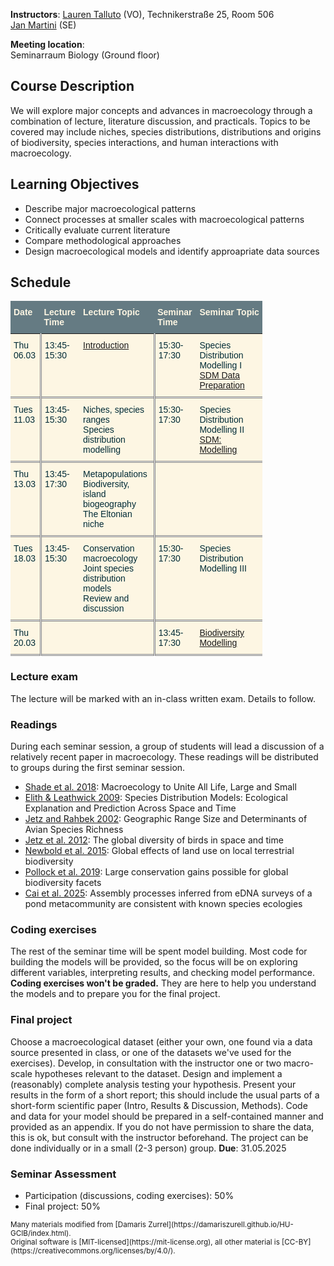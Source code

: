 **Instructors**: [Lauren Talluto](mailto:lauren.talluto@uibk.ac.at) (VO), Technikerstraße 25, Room 506 <br/>
[Jan Martini](mailto:jan.martini@uibk.ac.at) (SE)


**Meeting location**:  
Seminarraum Biology (Ground floor)

## Course Description
We will explore major concepts and advances in macroecology through a combination of lecture, literature discussion, and practicals. Topics to be covered may include niches, species distributions, distributions and origins of biodiversity, species interactions, and human interactions with macroecology.

## Learning Objectives
* Describe major macroecological patterns
* Connect processes at smaller scales with macroecological patterns
* Critically evaluate current literature
* Compare methodological approaches
* Design macroecological models and identify approapriate data sources 

## Schedule

<style type="text/css">
.tg  {border-collapse:collapse;border-color:#93a1a1;border-spacing:0;}
.tg td{background-color:#fdf6e3;border-color:#93a1a1;border-style:solid;border-width:0px;color:#002b36;
  font-family:Arial, sans-serif;font-size:14px;overflow:hidden;padding:10px 5px;word-break:normal;}
.tg th{background-color:#657b83;border-color:#93a1a1;border-style:solid;border-width:0px;color:#fdf6e3;
  font-family:Arial, sans-serif;font-size:14px;font-weight:normal;overflow:hidden;padding:10px 5px;word-break:normal;}
.tg .tg-fymr{border-color:inherit;font-weight:bold;text-align:left;vertical-align:top}
.tg .tg-0pky{border-color:inherit;text-align:left;vertical-align:top}
.tg .tg-bord{border-color:inherit;text-align:left;vertical-align:top;border-right: double gray}
</style>
<table class="tg" style="undefined;table-layout: fixed; width: 80%">
<colgroup>
<col style="width: 10%">
<col style="width: 10%">
<col style="width: 25%">
<col style="width: 10%">
<col style="width: 25%">
</colgroup>
<thead>
  <tr>
    <th class="tg-fymr">Date</th>
    <th class="tg-fymr">Lecture Time</th>
    <th class="tg-fymr">Lecture Topic</th>
    <th class="tg-fymr">Seminar Time</th>
    <th class="tg-fymr">Seminar Topic</th>
  </tr>
</thead>
<tbody>
 <tr style="border-bottom: double gray">
    <td class="tg-bord">Thu 06.03</td>
    <td class="tg-0pky">13:45-15:30</td>
    <td class="tg-bord"><a href="https://fileshare.uibk.ac.at/f/4226ac6339454d81a0d2/?dl=1">Introduction</a></td>
    <td class="tg-0pky">15:30-17:30</td>
    <td class="tg-0pky">
      Species Distribution Modelling I<br/>
      <a href="sdm_prep.html">SDM Data Preparation</a>
    </td>
  </tr>
  

<tr style="border-bottom: double gray">
    <td class="tg-bord">Tues 11.03</td>
    <td class="tg-0pky">13:45-15:30</td>
    <td class="tg-bord">
      Niches, species ranges<br/>
      Species distribution modelling
      <!-- <a href="">Niches, species ranges</a><br/> -->
      <!-- <a href="">Species distribution modelling</a><br/> -->
    </td>
    <td class="tg-0pky">15:30-17:30</td>
    <td class="tg-0pky">
      Species Distribution Modelling II<br/>
      <a href="sdm.html">SDM: Modelling</a>
    </td>
  </tr>

  
<tr style="border-bottom: double gray">
    <td class="tg-bord">Thu 13.03</td>
    <td class="tg-0pky">13:45-17:30</td>
    <td class="tg-bord">
      Metapopulations<br/>
      Biodiversity, island biogeography<br/>
      The Eltonian niche<br/>
      <!-- <a href="">Metapopulations</a><br/> -->
      <!-- <a href="">Biodiversity, island biogeography</a><br/> -->
      <!-- <a href="">The Eltonian niche</a><br/> -->
    </td>
    <td class="tg-0pky"></td>
    <td class="tg-0pky"></td>
  </tr>

<tr style="border-bottom: double gray">
    <td class="tg-bord">Tues 18.03</td>
    <td class="tg-0pky">13:45-15:30</td>
    <td class="tg-bord">
      Conservation macroecology<br/>
      Joint species distribution models<br/>
      Review and discussion
      <!-- <a href="">Conservation macroecology</a><br/> -->
      <!-- <a href="">Joint species distribution models</a><br/> -->
      <!-- <a href="">Review and discussion</a><br/> -->
    </td>
    <td class="tg-0pky">15:30-17:30</td>
    <td class="tg-0pky">Species Distribution Modelling III</td>
  </tr>


<tr style="border-bottom: double gray">
    <td class="tg-bord">Thu 20.03</td>
    <td class="tg-0pky"></td>
    <td class="tg-bord"></td>
    <td class="tg-0pky">13:45-17:30</td>
    <td class="tg-0pky"><a href="biodiversity.html">Biodiversity Modelling</a></td>
  </tr>
</tbody>
</table>

### Lecture exam
The lecture will be marked with an in-class written exam. Details to follow.

### Readings
During each seminar session, a group of students will lead a discussion of a relatively recent paper in macroecology. These readings will be distributed to groups during the first seminar session.

* [Shade et al. 2018](https://www.cell.com/trends/ecology-evolution/fulltext/S0169-5347(18)30186-1): Macroecology to Unite All Life, Large and Small
* [Elith & Leathwick 2009](https://www.annualreviews.org/doi/full/10.1146/annurev.ecolsys.110308.120159): Species Distribution Models: Ecological Explanation and Prediction Across Space and Time
* [Jetz and Rahbek 2002](https://science.sciencemag.org/content/297/5586/1548.abstract): Geographic Range Size and Determinants of Avian Species Richness
* [Jetz et al. 2012](https://www.nature.com/articles/nature11631): The global diversity of birds in space and time
* [Newbold et al. 2015](https://www.nature.com/articles/nature14324): Global effects of land use on local terrestrial biodiversity
* [Pollock et al. 2019](https://www.nature.com/articles/nature22368): Large conservation gains possible for global biodiversity facets
* [Cai et al. 2025](https://nsojournals.onlinelibrary.wiley.com/doi/10.1111/ecog.07461): Assembly processes inferred from eDNA surveys of a pond metacommunity are consistent with known species ecologies



### Coding exercises
The rest of the seminar time will be spent model building. Most code for building the models will be provided, so the focus will be on exploring different variables, interpreting results, and checking model performance. **Coding exercises won't be graded.** They are here to help you understand the models and to prepare you for the final project.

### Final project
Choose a macroecological dataset (either your own, one found via a data source presented in class, or one of the datasets we've used for the exercises). Develop, in consultation with the instructor one or two macro-scale hypotheses relevant to the dataset. Design and implement a (reasonably) complete analysis testing your hypothesis. Present your results in the form of a short report; this should include the usual parts of a short-form scientific paper (Intro, Results & Discussion, Methods). Code and data for your model should be prepared in a self-contained manner and provided as an appendix. If you do not have permission to share the data, this is ok, but consult with the instructor beforehand. The project can be done individually or in a small (2-3 person) group. **Due**: 31.05.2025

### Seminar Assessment
* Participation (discussions, coding exercises): 50%
* Final project: 50%


<small>
Many materials modified from [Damaris Zurrel](https://damariszurell.github.io/HU-GCIB/index.html). 
<br/> Original software is [MIT-licensed](https://mit-license.org), all other material is [CC-BY](https://creativecommons.org/licenses/by/4.0/).
</small>
